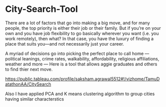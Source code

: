 # City-Search-Tool
There are a lot of factors that go into making a big move, and for many people, the top priority is either their job or their family. But if you’re on your own and you have job flexibility to go basically wherever you want (i.e. you work remotely), then what? In that case, you have the luxury of finding a place that suits you—and not necessarily just your career.

A myriad of decisions go into picking the perfect place to call home — political leanings, crime rates, walkability, affordability, religious affiliations, weather and more —
Here is a tool that allows aggie graduates and others to find thier next move.

https://public.tableau.com/profile/saksham.agrawal5512#!/vizhome/TamuDatathonAA/CitySearch

Also I have applied PCA and K means clustering algorithm to group cities having similar characterstics

